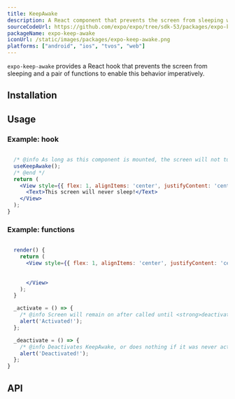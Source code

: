 ```yaml
---
title: KeepAwake
description: A React component that prevents the screen from sleeping when rendered.
sourceCodeUrl: https://github.com/expo/expo/tree/sdk-53/packages/expo-keep-awake
packageName: expo-keep-awake
iconUrl: /static/images/packages/expo-keep-awake.png
platforms: ["android", "ios", "tvos", "web"]
---
```


`expo-keep-awake` provides a React hook that prevents the screen from sleeping and a pair of functions to enable this behavior imperatively.

## Installation

## Usage

### Example: hook

```jsx

  /* @info As long as this component is mounted, the screen will not turn off from being idle. */
  useKeepAwake();
  /* @end */
  return (
    <View style={{ flex: 1, alignItems: 'center', justifyContent: 'center' }}>
      <Text>This screen will never sleep!</Text>
    </View>
  );
}
```

### Example: functions

```jsx

  render() {
    return (
      <View style={{ flex: 1, alignItems: 'center', justifyContent: 'center' }}>
        
        
      </View>
    );
  }

  _activate = () => {
    /* @info Screen will remain on after called until <strong>deactivateKeepAwake()</strong> is called. */ activateKeepAwake(); /* @end */
    alert('Activated!');
  };

  _deactivate = () => {
    /* @info Deactivates KeepAwake, or does nothing if it was never activated. */ deactivateKeepAwake(); /* @end */
    alert('Deactivated!');
  };
}
```

## API

```js

```